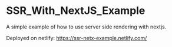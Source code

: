 # SSR_With_NextJS_Example
A simple example of how to use server side rendering with nextjs.

Deployed on netlify:
https://ssr-netx-example.netlify.com/

